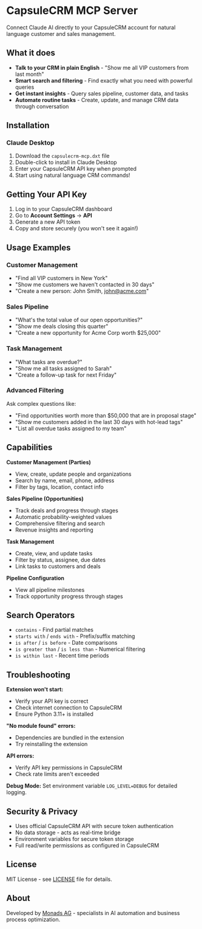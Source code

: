 # CapsuleCRM MCP Server

Connect Claude AI directly to your CapsuleCRM account for natural language customer and sales management.

## What it does

- **Talk to your CRM in plain English** - "Show me all VIP customers from last month"
- **Smart search and filtering** - Find exactly what you need with powerful queries
- **Get instant insights** - Query sales pipeline, customer data, and tasks
- **Automate routine tasks** - Create, update, and manage CRM data through conversation

## Installation

### Claude Desktop
1. Download the `capsulecrm-mcp.dxt` file
2. Double-click to install in Claude Desktop
3. Enter your CapsuleCRM API key when prompted
4. Start using natural language CRM commands!

## Getting Your API Key

1. Log in to your CapsuleCRM dashboard
2. Go to **Account Settings** → **API**
3. Generate a new API token
4. Copy and store securely (you won't see it again!)

## Usage Examples

### Customer Management
- "Find all VIP customers in New York"
- "Show me customers we haven't contacted in 30 days"
- "Create a new person: John Smith, john@acme.com"

### Sales Pipeline
- "What's the total value of our open opportunities?"
- "Show me deals closing this quarter"
- "Create a new opportunity for Acme Corp worth $25,000"

### Task Management
- "What tasks are overdue?"
- "Show me all tasks assigned to Sarah"
- "Create a follow-up task for next Friday"

### Advanced Filtering
Ask complex questions like:
- "Find opportunities worth more than $50,000 that are in proposal stage"
- "Show me customers added in the last 30 days with hot-lead tags"
- "List all overdue tasks assigned to my team"

## Capabilities

**Customer Management (Parties)**
- View, create, update people and organizations
- Search by name, email, phone, address
- Filter by tags, location, contact info

**Sales Pipeline (Opportunities)**
- Track deals and progress through stages
- Automatic probability-weighted values
- Comprehensive filtering and search
- Revenue insights and reporting

**Task Management**
- Create, view, and update tasks
- Filter by status, assignee, due dates
- Link tasks to customers and deals

**Pipeline Configuration**
- View all pipeline milestones
- Track opportunity progress through stages

## Search Operators

- `contains` - Find partial matches
- `starts with` / `ends with` - Prefix/suffix matching
- `is after` / `is before` - Date comparisons
- `is greater than` / `is less than` - Numerical filtering
- `is within last` - Recent time periods

## Troubleshooting

**Extension won't start:**
- Verify your API key is correct
- Check internet connection to CapsuleCRM
- Ensure Python 3.11+ is installed

**"No module found" errors:**
- Dependencies are bundled in the extension
- Try reinstalling the extension

**API errors:**
- Verify API key permissions in CapsuleCRM
- Check rate limits aren't exceeded

**Debug Mode:**
Set environment variable `LOG_LEVEL=DEBUG` for detailed logging.

## Security & Privacy

- Uses official CapsuleCRM API with secure token authentication
- No data storage - acts as real-time bridge
- Environment variables for secure token storage
- Full read/write permissions as configured in CapsuleCRM

## License

MIT License - see [LICENSE](LICENSE) file for details.

## About

Developed by [Monads AG](https://monads.ch) - specialists in AI automation and business process optimization.